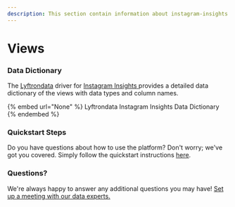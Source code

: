 ```yaml
---
description: This section contain information about instagram-insights connector views information
---
```


# Views

### Data Dictionary

The [Lyftrondata](https://www.lyftrondata.com/) driver for [Instagram Insights](None/)[ ](https://www.lyftrondata.com/integration/instagram-insights/)provides a detailed data dictionary of the views with data types and column names.

{% embed url="None" %}
Lyftrondata Instagram Insights Data Dictionary
{% endembed %}

### Quickstart Steps

Do you have questions about how to use the platform? Don't worry; we've got you covered. Simply follow the quickstart instructions [here](../README.md).

### Questions? <a href="#questions" id="questions"></a>

We're always happy to answer any additional questions you may have! [Set up a meeting with our data experts.](https://www.lyftrondata.com/book-a-meeting/)


